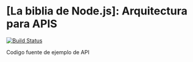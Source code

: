 # [La biblia de Node.js]: Arquitectura para APIS

[![Build Status](https://travis-ci-org/chuyMF/exampleNodeJS.png?branch=master)](https://travis-ci-org/chuyMF/exampleNodeJS)

Codigo fuente de ejemplo de API